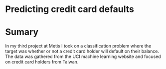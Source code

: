 # Predicting credit card defaults

# Sumary

In my third project at Metis I took on a classification problem where the target was whether or not a credit card holder will default on their balance.  The data was gathered from the UCI machine learning website and focused on credit card holders from Taiwan. 

